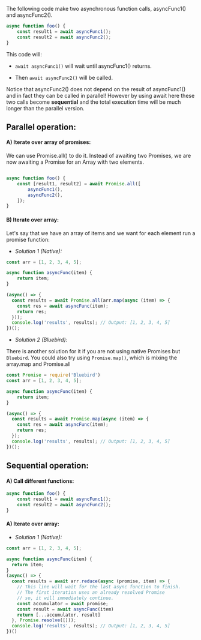 The following code make two asynchronous function calls, asyncFunc1() and asyncFunc2().

```js
async function foo() {
    const result1 = await asyncFunc1();
    const result2 = await asyncFunc2();
}
```

This code will:

- `await asyncFunc1()` will wait until asyncFunc1() returns.

- Then `await asyncFunc2()` will be called.


Notice that asyncFunc2() does not depend on the result of asyncFunc1() and in fact they can be called in parallel!  However by using await here these two calls become **sequential** and the total execution time will be much longer than the parallel version.

## Parallel operation:

#### A) Iterate over array of promises:

We can use Promise.all() to do it. Instead of awaiting two Promises, we are now awaiting a Promise for an Array with two elements.

```js

async function foo() {
    const [result1, result2] = await Promise.all([
        asyncFunc1(),
        asyncFunc2(),
    ]);
}
```

#### B) Iterate over array:

Let's say that we have an array of items and we want for each element run a promise function:

 - *Solution 1 (Native):*

```js
const arr = [1, 2, 3, 4, 5];

async function asyncFunc(item) {
    return item;
}

(async() => {
  const results = await Promise.all(arr.map(async (item) => {
    const res = await asyncFunc(item);
    return res;
  }));
  console.log('results', results); // Output: [1, 2, 3, 4, 5]
})();
```

 - *Solution 2 (Bluebird):*

There is another solution for it if you are not using native Promises but `Bluebird`. You could also try using `Promise.map()`, which is mixing the array.map and Promise.all

```js
const Promise = require('Bluebird')
const arr = [1, 2, 3, 4, 5];

async function asyncFunc(item) {
    return item;
}

(async() => {
  const results = await Promise.map(async (item) => {
    const res = await asyncFunc(item);
    return res;
  });
  console.log('results', results); // Output: [1, 2, 3, 4, 5]
})();
```

## Sequential operation:

#### A) Call different functions:

```js
async function foo() {
    const result1 = await asyncFunc1();
    const result2 = await asyncFunc2();
}
```

#### A) Iterate over array:

- *Solution 1 (Native):*

```js
const arr = [1, 2, 3, 4, 5];

async function asyncFunc(item) {
  return item;
}
(async() => {
  const results = await arr.reduce(async (promise, item) => {
    // This line will wait for the last async function to finish.
    // The first iteration uses an already resolved Promise
    // so, it will immediately continue.
    const accumulator = await promise;
    const result = await asyncFunc(item)
    return [...accumulator, result]
  }, Promise.resolve([]));    
  console.log('results', results); // Output: [1, 2, 3, 4, 5]
})()
```